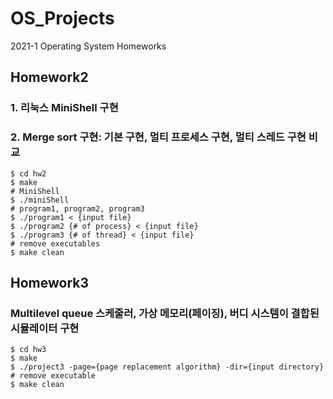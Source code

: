 # OS_Projects
2021-1 Operating System Homeworks

## Homework2
### 1. 리눅스 MiniShell 구현
### 2. Merge sort 구현: 기본 구현, 멀티 프로세스 구현, 멀티 스레드 구현 비교

```
$ cd hw2
$ make
# MiniShell
$ ./miniShell
# program1, program2, program3
$ ./program1 < {input file}
$ ./program2 {# of process} < {input file}
$ ./program3 {# of thread} < {input file}
# remove executables
$ make clean
```

## Homework3
### Multilevel queue 스케줄러, 가상 메모리(페이징), 버디 시스템이 결합된 시뮬레이터 구현

```
$ cd hw3
$ make
$ ./project3 -page={page replacement algorithm} -dir={input directory}
# remove executable
$ make clean
```
